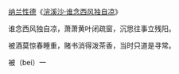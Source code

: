 [纳兰性德](https://so.gushiwen.cn/authorv_01611cc80faf.aspx)《[浣溪沙·谁念西风独自凉](https://so.gushiwen.cn/shiwenv_f9a34574e44a.aspx)》

谁念西风独自凉，萧萧黄叶闭疏窗，沉思往事立残阳。

被酒莫惊春睡重，赌书消得泼茶香，当时只道是寻常。



被（bei）一

